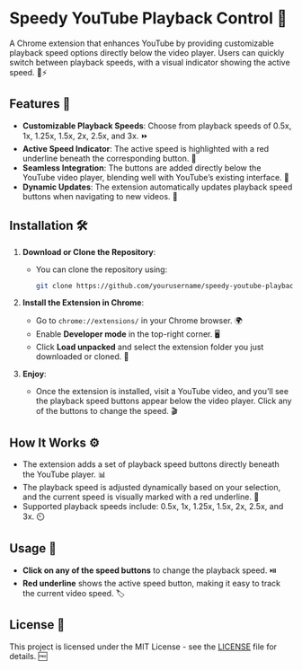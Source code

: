 # Speedy YouTube Playback Control 🚀

A Chrome extension that enhances YouTube by providing customizable playback speed options directly below the video player. Users can quickly switch between playback speeds, with a visual indicator showing the active speed. 🎥⚡

## Features 🌟

- **Customizable Playback Speeds**: Choose from playback speeds of 0.5x, 1x, 1.25x, 1.5x, 2x, 2.5x, and 3x. ⏩
- **Active Speed Indicator**: The active speed is highlighted with a red underline beneath the corresponding button. 🔴
- **Seamless Integration**: The buttons are added directly below the YouTube video player, blending well with YouTube’s existing interface. 🎨
- **Dynamic Updates**: The extension automatically updates playback speed buttons when navigating to new videos. 🔄

## Installation 🛠️

1. **Download or Clone the Repository**:
   - You can clone the repository using:
     ```bash
     git clone https://github.com/yourusername/speedy-youtube-playback-control.git
     ```

2. **Install the Extension in Chrome**:
   - Go to `chrome://extensions/` in your Chrome browser. 🌍
   - Enable **Developer mode** in the top-right corner. 🖥️
   - Click **Load unpacked** and select the extension folder you just downloaded or cloned. 📂

3. **Enjoy**:
   - Once the extension is installed, visit a YouTube video, and you’ll see the playback speed buttons appear below the video player. Click any of the buttons to change the speed. 🎬

## How It Works ⚙️

- The extension adds a set of playback speed buttons directly beneath the YouTube player. 📊
- The playback speed is adjusted dynamically based on your selection, and the current speed is visually marked with a red underline. 🔴
- Supported playback speeds include: 0.5x, 1x, 1.25x, 1.5x, 2x, 2.5x, and 3x. ⏲️

## Usage 📝

- **Click on any of the speed buttons** to change the playback speed. ⏯️
- **Red underline** shows the active speed button, making it easy to track the current video speed. 🏷️

## License 📜

This project is licensed under the MIT License - see the [LICENSE](LICENSE) file for details. 🆓
